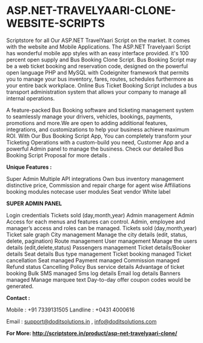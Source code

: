 # ASP.NET-TRAVELYAARI-CLONE-WEBSITE-SCRIPTS

Scriptstore for all Our ASP.NET TravelYaari Script on the market. It comes with the website and Mobile Applications. The ASP.NET Travelyaari Script has wonderful mobile app styles with an easy interface provided. it's 100 percent open supply and Bus Booking Clone Script. Bus Booking Script may be a web ticket booking and reservation code, designed on the powerful open language PHP and MySQL with Codeigniter framework that permits you to manage your bus inventory, fares, routes, schedules furthermore as your entire back workplace. Online Bus Ticket Booking Script includes a bus transport administration system that allows your company to manage all internal operations.

A feature-packed Bus Booking software and ticketing management system to seamlessly manage your drivers, vehicles, bookings, payments, promotions and more.We are open to adding additional features, integrations, and customizations to help your business achieve maximum ROI. With Our Bus Booking Script App, You can completely transform your Ticketing Operations with a custom-build you need, Customer App and a powerful Admin panel to manage the business. Check our detailed Bus Booking Script Proposal for more details .

**Unique Features :**

Super Admin
Multiple API integrations
Own bus inventory management
distinctive price, Commission and repair charge for agent wise
Affiliations booking modules
notecase user modules
Seat vendor
White label

**SUPER ADMIN PANEL**

Login credentials
Tickets sold (day,month,year)
Admin management
Admin Access for each menus and features can control.
Admin, employee and manager’s access and roles can be managed.
Tickets sold (day,month,year)
Ticket sale graph
City management
Manage the city details (edit, status, delete, pagination)
Route management
User management
Manage the users details (edit,delete,status)
Passengers management
Ticket details/Booker details
Seat details
Bus type management
Ticket booking managed
Ticket cancellation
Seat managed
Payment managed
Commission managed
Refund status
Cancelling Policy
Bus service details
Advantage of ticket booking
Bulk SMS managed
Sms log details
Email log details
Banners managed
Manage marquee text
Day-to-day offer coupon codes would be generated.

**Contact :**

Mobile : +91 7339131505
Landline : +0431 4000616

Email : support@doditsolutions.in , info@doditsolutions.com

**For More: http://scriptstore.in/product/asp-net-travelyaari-clone/**
